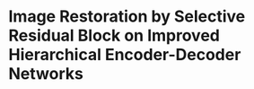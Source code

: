 # Image Restoration by Selective Residual Block on Improved Hierarchical Encoder-Decoder Networks  



